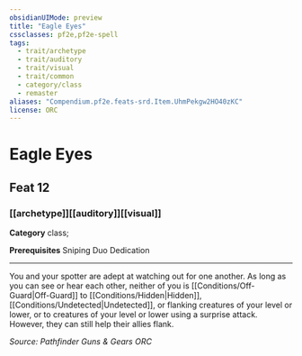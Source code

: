 ```yaml
---
obsidianUIMode: preview
title: "Eagle Eyes"
cssclasses: pf2e,pf2e-spell
tags:
  - trait/archetype
  - trait/auditory
  - trait/visual
  - trait/common
  - category/class
  - remaster
aliases: "Compendium.pf2e.feats-srd.Item.UhmPekgw2HO40zKC"
license: ORC
---
```

# Eagle Eyes
## Feat 12
### [[archetype]][[auditory]][[visual]]

**Category** class; 



**Prerequisites** Sniping Duo Dedication
* * *
You and your spotter are adept at watching out for one another. As long as you can see or hear each other, neither of you is [[Conditions/Off-Guard|Off-Guard]] to [[Conditions/Hidden|Hidden]], [[Conditions/Undetected|Undetected]], or flanking creatures of your level or lower, or to creatures of your level or lower using a surprise attack. However, they can still help their allies flank.

*Source: Pathfinder Guns & Gears*
*ORC*